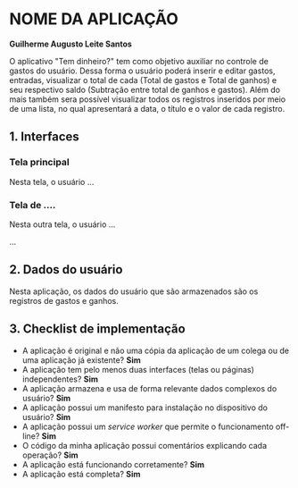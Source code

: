 # NOME DA APLICAÇÃO

**Guilherme Augusto Leite Santos**

O aplicativo "Tem dinheiro?" tem como objetivo auxiliar no controle de gastos do usuário. Dessa forma o usuário poderá inserir e editar gastos, entradas, visualizar o total de cada (Total de gastos e Total de ganhos) e seu respectivo saldo (Subtração entre total de ganhos e gastos). Além do mais também sera possível visualizar todos os registros inseridos por meio de uma lista, no qual apresentará a data, o título e o valor de cada registro.

## 1. Interfaces

### Tela principal

Nesta tela, o usuário ...

### Tela de ....

Nesta outra tela, o usuário ...

...

## 2. Dados do usuário

Nesta aplicação, os dados do usuário que são armazenados são os registros de gastos e ganhos.

## 3. Checklist de implementação

- A aplicação é original e não uma cópia da aplicação de um colega ou de uma aplicação já existente? **Sim**
- A aplicação tem pelo menos duas interfaces (telas ou páginas) independentes? **Sim**
- A aplicação armazena e usa de forma relevante dados complexos do usuário? **Sim**
- A aplicação possui um manifesto para instalação no dispositivo do usuário? **Sim**
- A aplicação possui um _service worker_ que permite o funcionamento off-line? **Sim**
- O código da minha aplicação possui comentários explicando cada operação? **Sim**
- A aplicação está funcionando corretamente? **Sim**
- A aplicação está completa? **Sim**
